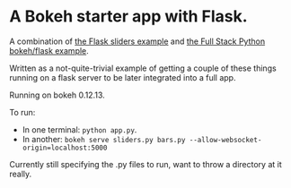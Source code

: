 # A Bokeh starter app with Flask.

A combination of [the Flask sliders example](https://github.com/bokeh/bokeh/blob/master/examples/app/sliders.py) and [the Full Stack Python bokeh/flask example](https://www.fullstackpython.com/blog/responsive-bar-charts-bokeh-flask-python-3.html).

Written as a not-quite-trivial example of getting a couple of these things running on a flask server to be later integrated into a full app.

Running on bokeh 0.12.13.

To run:
* In one terminal: `python app.py`.
* In another: `bokeh serve sliders.py bars.py --allow-websocket-origin=localhost:5000`

Currently still specifying the .py files to run, want to throw a directory at it really.